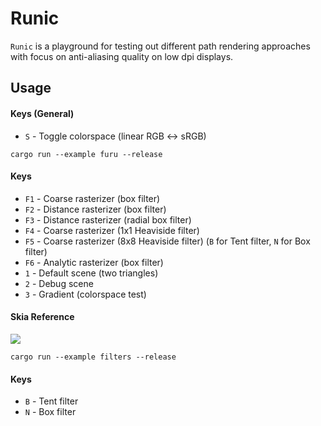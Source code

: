 # Runic

`Runic` is a playground for testing out different path rendering approaches with focus on anti-aliasing quality on low dpi displays.


## Usage

#### Keys (General)
- `S` - Toggle colorspace (linear RGB <-> sRGB)

```
cargo run --example furu --release
```
#### Keys
- `F1` - Coarse rasterizer (box filter)
- `F2` - Distance rasterizer (box filter)
- `F3` - Distance rasterizer (radial box filter)
- `F4` - Coarse rasterizer (1x1 Heaviside filter)
- `F5` - Coarse rasterizer (8x8 Heaviside filter) (`B` for Tent filter, `N` for Box filter)
- `F6` - Analytic rasterizer (box filter)
- `1` - Default scene (two triangles)
- `2` - Debug scene
- `3` - Gradient (colorspace test)

#### Skia Reference
<a href='https://fiddle.skia.org/c/25d2497967fe0301c9bf09d2bba22b16'><img src='https://fiddle.skia.org/i/25d2497967fe0301c9bf09d2bba22b16_raster.png'></a>

```
cargo run --example filters --release
```
#### Keys
- `B` - Tent filter
- `N` - Box filter
